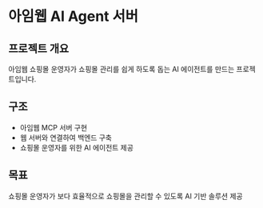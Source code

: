 # 아임웹 AI Agent 서버

## 프로젝트 개요

아임웹 쇼핑몰 운영자가 쇼핑몰 관리를 쉽게 하도록 돕는 AI 에이전트를 만드는 프로젝트입니다.

## 구조

- 아임웹 MCP 서버 구현
- 웹 서버와 연결하여 백엔드 구축
- 쇼핑몰 운영자를 위한 AI 에이전트 제공

## 목표

쇼핑몰 운영자가 보다 효율적으로 쇼핑몰을 관리할 수 있도록 AI 기반 솔루션 제공
